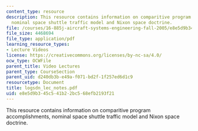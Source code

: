 ```yaml
---
content_type: resource
description: This resource contains information on comparitive program accomplishments,
  nominal space shuttle traffic model and Nixon space doctrine.
file: /courses/16-885j-aircraft-systems-engineering-fall-2005/e8e5d9b345c541b22bc568efb2193f21_logsdn_lec_notes.pdf
file_size: 4468694
file_type: application/pdf
learning_resource_types:
- Lecture Videos
license: https://creativecommons.org/licenses/by-nc-sa/4.0/
ocw_type: OCWFile
parent_title: Video Lectures
parent_type: CourseSection
parent_uid: d240db3b-e49a-f071-bd2f-1f257ed6d1c9
resourcetype: Document
title: logsdn_lec_notes.pdf
uid: e8e5d9b3-45c5-41b2-2bc5-68efb2193f21
---
```

This resource contains information on comparitive program accomplishments, nominal space shuttle traffic model and Nixon space doctrine.